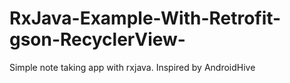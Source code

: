 # RxJava-Example-With-Retrofit-gson-RecyclerView-

Simple note taking app with rxjava. Inspired by AndroidHive 
